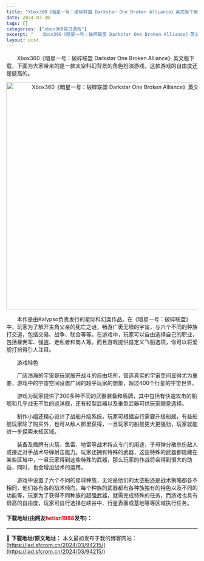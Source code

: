 ```yaml
---
title: "Xbox360《暗星一号：破碎联盟 Darkstar One Broken Alliance》英文版下载"
date: 2024-03-30
tags: []
categories: ["xbox360英日游戏"]
excerpt: "　　Xbox360《暗星一号：破碎联盟 Darkstar One Broken Alliance》英文版下载，下面为大家带来的是一款太空科幻背景的角色扮演游戏，这款游戏的自由度还是挺高的。 　　本作是由Kalypso负责发行的星际科幻类作品。在《暗星一号：破碎联盟》中，玩家为了解开主角父亲的死亡之谜&hellip;"
layout: post
---
```


 <p>　　Xbox360《暗星一号：破碎联盟 Darkstar One Broken Alliance》英文版下载，下面为大家带来的是一款太空科幻背景的角色扮演游戏，这款游戏的自由度还是挺高的。</p> <p align="center"><img align="" border="0" src="https://lad.sfcrom.cn/wp-content/uploads/2024/03/20240330_6607d2f2ceaf5.webp" width="600" alt="Xbox360《暗星一号：破碎联盟 Darkstar One Broken Alliance》英文版下载" /></p> <p>　　本作是由Kalypso负责发行的星际科幻类作品。在《暗星一号：破碎联盟》中，玩家为了解开主角父亲的死亡之谜，畅游广袤无垠的宇宙，与六个不同的种族打交道，包括交易、战争、联合等等。在游戏中，玩家可以自由选择自己的职业，包括雇佣军、强盗、走私者和商人等。而且游戏提供自定义飞船选项，你可以将爱舰打扮得引人注目。</p> <p>　　游戏特色</p> <p>　　广阔浩瀚的宇宙是玩家展开战斗的自由场所，营造真实的宇宙空间显得尤为重要，游戏中的宇宙空间设置广阔的超乎玩家的想象，超过400个行星的宇宙世界。</p> <p>　　游戏为玩家提供了300多种不同的武器装备和盾牌，其中包括有快速攻击的船舰和几乎战无不胜的巡洋舰，还有轻型武器以及重型武器可供玩家随意选择。</p> <p>　　制作小组还精心设计了战船升级系统，玩家可根据自行需要升级船舰，有些船舰玩家除了购买外，也可从敌人那里获得，一旦玩家的船舰更大更强劲，玩家就能进一步探索未知区域。</p> <p>　　装备及盾牌有火箭、鱼雷、地雷等战术特点专门的用途，子母弹分散杀伤敌人或接近对手战术导弹射击能力。玩家还拥有特殊的武器，这些特殊的武器都隐藏在某些区域中，一旦玩家得到这些特殊的武器，那么玩家的作战将会得到很大的助益，同时，也会增加战术的运用。</p> <p>　　游戏中设置了六个不同的星球种族，无论是他们的太空船还是战术策略都各不相同，他们各有各的战术倾向。每个种族的武器都有各种族独有的特色以及不同的功能等，玩家为了获得不同种族的超强武器，就需完成特殊的任务，而游戏也具有很高的自由度，玩家可自行选择在峡谷中、行星表面或基地等等区域执行任务。</p> <p><h4>下载地址(由网友<font color="red">hetian1988</font>发布)：</h4></p> 

---
📖 **下载地址/原文地址：** 本文最初发布于我的博客网站：[https://lad.sfcrom.cn/2024/03/94215/](https://lad.sfcrom.cn/2024/03/94215/)
